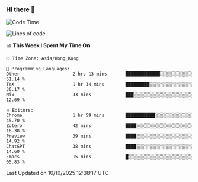 ### Hi there 👋

<!--
**nicehiro/nicehiro** is a ✨ _special_ ✨ repository because its `README.md` (this file) appears on your GitHub profile.

Here are some ideas to get you started:

- 🔭 I’m currently working on ...
- 🌱 I’m currently learning ...
- 👯 I’m looking to collaborate on ...
- 🤔 I’m looking for help with ...
- 💬 Ask me about ...
- 📫 How to reach me: ...
- 😄 Pronouns: ...
- ⚡ Fun fact: ...
-->

<!--START_SECTION:waka-->
![Code Time](http://img.shields.io/badge/Code%20Time-1%2C124%20hrs%2024%20mins-blue)

![Lines of code](https://img.shields.io/badge/From%20Hello%20World%20I%27ve%20Written-1.9%20million%20lines%20of%20code-blue)

📊 **This Week I Spent My Time On** 

```text
🕑︎ Time Zone: Asia/Hong_Kong

💬 Programming Languages: 
Other                    2 hrs 13 mins       █████████████░░░░░░░░░░░░   51.14 % 
TeX                      1 hr 34 mins        █████████░░░░░░░░░░░░░░░░   36.17 % 
Nix                      33 mins             ███░░░░░░░░░░░░░░░░░░░░░░   12.69 % 

🔥 Editors: 
Chrome                   1 hr 59 mins        ███████████░░░░░░░░░░░░░░   45.70 % 
Zotero                   42 mins             ████░░░░░░░░░░░░░░░░░░░░░   16.38 % 
Preview                  39 mins             ████░░░░░░░░░░░░░░░░░░░░░   14.92 % 
ChatGPT                  38 mins             ████░░░░░░░░░░░░░░░░░░░░░   14.60 % 
Emacs                    15 mins             █░░░░░░░░░░░░░░░░░░░░░░░░   05.83 % 
```


 Last Updated on 10/10/2025 12:38:17 UTC
<!--END_SECTION:waka-->
